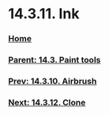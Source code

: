 # 14.3.11. Ink

### [Home](./00-home.md)
### [Parent: 14.3. Paint tools](./14-03-00-paint-tools.md)
### [Prev: 14.3.10. Airbrush](./14-03-10-airbrush.md)
### [Next: 14.3.12. Clone](./14-03-12-clone.md)

